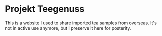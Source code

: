 # Projekt Teegenuss
This is a website I used to share imported tea samples from overseas. It's not in active use anymore, but I preserve it here for posterity.
